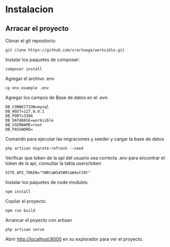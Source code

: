 # Instalacion

## Arracar el proyecto

Clonar el git repositorio:

```
git clone https://github.com/srarteaga/worksible.git
```

Instalar los paquetes de composer:

```
composer install
```

Agregar el archivo .env 

```
cp env.example .env

```
Agregar los campos de Base de datos en el .evn

```
DB_CONNECTION=mysql
DB_HOST=127.0.0.1
DB_PORT=3306
DB_DATABASE=worksible
DB_USERNAME=root
DB_PASSWORD=

```

Comando para ejecutar las migraciones y seeder y cargar la base de datos 

```
php artisan migrate:refresh --seed

```

Verificar que token de la api del usuario sea correcta .env
para encontrar el token de la api, consultar la tabla users/token

```
VITE_API_TOKEN="YWRtaW5AYWRtaW4uY29t"

```

Instalar los paquetes de node modules:

```
npm install
```

Copilar el proyecto.

```
npm run build

```

Arrancar el poyecto con artisan

```
php artisan serve

```

Abrir [http://localhost:8000](http://localhost:8000) en su explorador para ver el proyecto.


